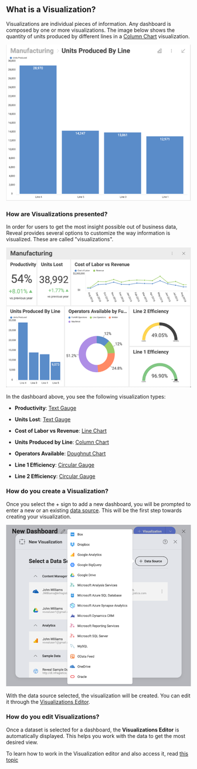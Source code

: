 ## What is a Visualization?

Visualizations are individual pieces of information. Any dashboard is
composed by one or more visualizations. The image below shows the
quantity of units produced by different lines in a [Column Chart](category-charts.md) visualization.

![SampleVisualization\_Desktop](images/SampleVisualization_Desktop.png)

### How are Visualizations presented?

In order for users to get the most insight possible out of business
data, Reveal provides several options to customize the way information
is visualized. These are called "visualizations".

![A sample dashboard displaying seven different visualizations](images/reveal-uploading-dashboards-menu.png)

In the dashboard above, you see the following visualization types:

  - **Productivity**: [Text Gauge](Gauge-Views.html#text-gauge)

  - **Units Lost**: [Text Gauge](Gauge-Views.html#text-gauge)

  - **Cost of Labor vs Revenue**: [Line Chart](category-charts.md)

  - **Units Produced by Line**: [Column Chart](category-charts.md)

  - **Operators Available**: [Doughnut Chart](category-charts.md)

  - **Line 1 Efficiency**: [Circular Gauge](gauge-views.md)

  - **Line 2 Efficiency**: [Circular Gauge](gauge-views.md)

### How do you create a Visualization?

Once you select the + sign to add a new dashboard, you will be prompted
to enter a new or an existing [data source](~/jp/datasources/data-sources.md). This will be
the first step towards creating your visualization.

![Creating a new visualization dialog](images/creating-new-visualization.png)

With the data source selected, the visualization will be created. You
can edit it through the [Visualizations Editor](visualizations-editor.md).

### How do you edit Visualizations?

Once a dataset is selected for a dashboard, the **Visualizations Editor** is automatically displayed. This helps
you work with the data to get the most desired view.

To learn how to work in the Visualization editor and also access it, read [this topic](visualizations-editor.md)

